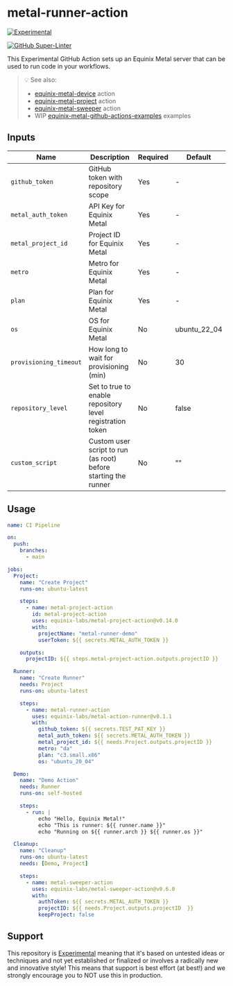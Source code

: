 # metal-runner-action

[![Experimental](https://img.shields.io/badge/Stability-Experimental-red.svg)](https://github.com/equinix-labs/equinix-labs/blob/main/experimental-statement.md#experimental-statement)

[![GitHub Super-Linter](https://github.com/equinix-labs/metal-runner-action/actions/workflows/superlinter.yml/badge.svg)](https://github.com/marketplace/actions/super-linter)

This Experimental GitHub Action sets up an Equinix Metal server that can be used to run code in your workflows.

> :bulb: See also:
>
> - [equinix-metal-device](https://github.com/equinix-labs/metal-device-action) action
> - [equinix-metal-project](https://github.com/equinix-labs/metal-project-action) action
> - [equinix-metal-sweeper](https://github.com/equinix-labs/metal-sweeper-action) action
> - WIP [equinix-metal-github-actions-examples](https://github.com/equinix-labs/metal-actions-example) examples

## Inputs

| Name                   | Description                                                    | Required | Default      |
| ---------------------- | -------------------------------------------------------------- | -------- | ------------ |
| `github_token`         | GitHub token with repository scope                             | Yes      | -            |
| `metal_auth_token`     | API Key for Equinix Metal                                      | Yes      | -            |
| `metal_project_id`     | Project ID for Equinix Metal                                   | Yes      | -            |
| `metro`                | Metro for Equinix Metal                                        | Yes      | -            |
| `plan`                 | Plan for Equinix Metal                                         | Yes      | -            |
| `os`                   | OS for Equinix Metal                                           | No       | ubuntu_22_04 |
| `provisioning_timeout` | How long to wait for provisioning (min)                        | No       | 30           |
| `repository_level`     | Set to true to enable repository level registration token      | No       | false        |
| `custom_script`        | Custom user script to run (as root) before starting the runner | No       | ""           |

## Usage

```yaml
name: CI Pipeline

on:
  push:
    branches:
      - main

jobs:
  Project:
    name: "Create Project"
    runs-on: ubuntu-latest

    steps:
      - name: metal-project-action
        id: metal-project-action
        uses: equinix-labs/metal-project-action@v0.14.0
        with:
          projectName: "metal-runner-demo"
          userToken: ${{ secrets.METAL_AUTH_TOKEN }}

    outputs:
      projectID: ${{ steps.metal-project-action.outputs.projectID }}

  Runner:
    name: "Create Runner"
    needs: Project
    runs-on: ubuntu-latest

    steps:
      - name: metal-runner-action
        uses: equinix-labs/metal-action-runner@v0.1.1
        with:
          github_token: ${{ secrets.TEST_PAT_KEY }}
          metal_auth_token: ${{ secrets.METAL_AUTH_TOKEN }}
          metal_project_id: ${{ needs.Project.outputs.projectID }}
          metro: "da"
          plan: "c3.small.x86"
          os: "ubuntu_20_04"

  Demo:
    name: "Demo Action"
    needs: Runner
    runs-on: self-hosted

    steps:
      - run: |
          echo "Hello, Equinix Metal!"
          echo "This is runner: ${{ runner.name }}"
          echo "Running on ${{ runner.arch }} ${{ runner.os }}"

  Cleanup:
    name: "Cleanup"
    runs-on: ubuntu-latest
    needs: [Demo, Project]

    steps:
      - name: metal-sweeper-action
        uses: equinix-labs/metal-sweeper-action@v0.6.0
        with:
          authToken: ${{ secrets.METAL_AUTH_TOKEN }}
          projectID: ${{ needs.Project.outputs.projectID  }}
          keepProject: false
```

## Support

This repository is [Experimental](https://github.com/equinix-labs/equinix-labs/blob/main/experimental-statement.md) meaning that it's based on untested ideas or techniques and not yet established or finalized or involves a radically new and innovative style! This means that support is best effort (at best!) and we strongly encourage you to NOT use this in production.
